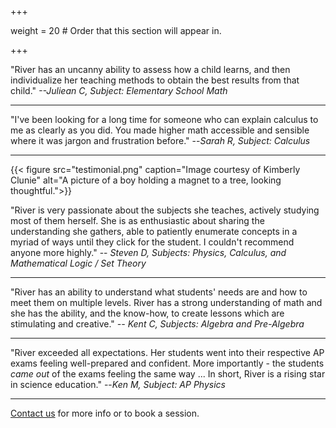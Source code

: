 +++

weight = 20  # Order that this section will appear in.

+++

"River has an uncanny ability to assess how a child learns, and then individualize her teaching methods to obtain the best results from that child." *--Juliean C, Subject: Elementary School Math*

---

"I've been looking for a long time for someone who can explain calculus to me as clearly as you did. You made higher math accessible and sensible where it was jargon and frustration before." --*Sarah R, Subject: Calculus*  

---

{{< figure src="testimonial.png" caption="Image courtesy of Kimberly Clunie" alt="A picture of a boy holding a magnet to a tree, looking thoughtful.">}}

"River is very passionate about the subjects she teaches, actively studying most of them herself. She is as enthusiastic about sharing the understanding she gathers, able to patiently enumerate concepts in a myriad of ways until they click for the student. I couldn't recommend anyone more highly." -- *Steven D, Subjects: Physics, Calculus, and Mathematical Logic / Set Theory*

---

"River has an ability to understand what students' needs are and how to meet them on multiple levels. River has a strong understanding of math and she has the ability, and the know-how, to create lessons which are stimulating and creative." *-- Kent C, Subjects: Algebra and Pre-Algebra*

---

"River exceeded all expectations. Her students went into their respective AP exams feeling well-prepared and confident. More importantly - the students *came out* of the exams feeling the same way ... In short, River is a rising star in science education." --*Ken M, Subject: AP Physics*

---

[Contact us](/about#contact.md) for more info or to book a session.
